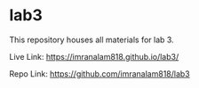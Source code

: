# lab3

This repository houses all materials for lab 3.

Live Link: https://imranalam818.github.io/lab3/

Repo Link: https://github.com/imranalam818/lab3